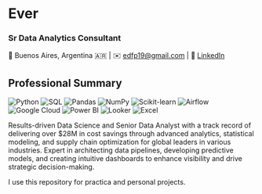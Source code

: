 # Ever 

### Sr Data Analytics Consultant

📍 Buenos Aires, Argentina 🇦🇷 | ✉️ [edfp19@gmail.com](mailto:edfp19@gmail.com) | 🔗 [LinkedIn](https://www.linkedin.com/in/ever-edfp19/)

## Professional Summary

![Python](https://img.shields.io/badge/Python-3776AB?style=for-the-badge&logo=python&logoColor=white)
![SQL](https://img.shields.io/badge/SQL-4479A1?style=for-the-badge&logo=mysql&logoColor=white)
![Pandas](https://img.shields.io/badge/Pandas-150458?style=for-the-badge&logo=pandas&logoColor=white)
![NumPy](https://img.shields.io/badge/NumPy-013243?style=for-the-badge&logo=numpy&logoColor=white)
![Scikit-learn](https://img.shields.io/badge/Scikit--learn-F7931E?style=for-the-badge&logo=scikit-learn&logoColor=white)
![Airflow](https://img.shields.io/badge/Airflow-017CEE?style=for-the-badge&logo=apacheairflow&logoColor=white)
![Google Cloud](https://img.shields.io/badge/Google%20Cloud-4285F4?style=for-the-badge&logo=googlecloud&logoColor=white)
![Power BI](https://img.shields.io/badge/Power%20BI-F2C811?style=for-the-badge&logo=powerbi&logoColor=black)
![Looker](https://img.shields.io/badge/Looker-4285F4?style=for-the-badge&logo=looker&logoColor=white)
![Excel](https://img.shields.io/badge/Excel-217346?style=for-the-badge&logo=microsoftexcel&logoColor=white)

Results-driven Data Science and Senior Data Analyst with a track record of delivering over $28M in cost savings through advanced analytics, statistical modeling, and supply chain optimization for global leaders in various industries. Expert in architecting data pipelines, developing predictive models, and creating intuitive dashboards to enhance visibility and drive strategic decision-making.

I use this repository for practica and personal projects. 

